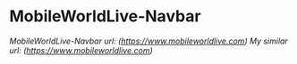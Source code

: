 # MobileWorldLive-Navbar
*MobileWorldLive-Navbar url: (https://www.mobileworldlive.com)*
*My similar url: (https://www.mobileworldlive.com)*
